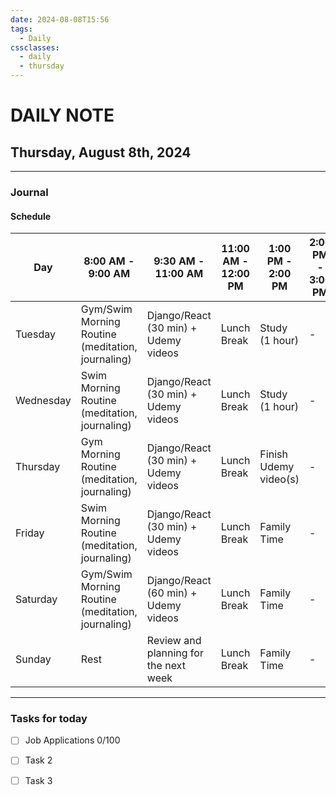 ```yaml
---
date: 2024-08-08T15:56
tags:
  - Daily
cssclasses:
  - daily
  - thursday
---
```

# DAILY NOTE
## Thursday, August 8th, 2024
***
### Journal
#### Schedule

| Day | 8:00 AM - 9:00 AM | 9:30 AM - 11:00 AM | 11:00 AM - 12:00 PM | 1:00 PM - 2:00 PM | 2:00 PM - 3:00 PM | 4:00 PM - 5:00 PM | 6:00 PM |
| --- | --- | --- | --- | --- | --- | --- | --- |
| Tuesday | Gym/Swim Morning Routine (meditation, journaling) | Django/React (30 min) + Udemy videos | Lunch Break | Study (1 hour) | - | - | Family Time |
| Wednesday | Swim Morning Routine (meditation, journaling) | Django/React (30 min) + Udemy videos | Lunch Break | Study (1 hour) | - | - | Family Time |
| Thursday | Gym Morning Routine (meditation, journaling) | Django/React (30 min) + Udemy videos | Lunch Break | Finish Udemy video(s) | - | - | Family Time |
| Friday | Swim Morning Routine (meditation, journaling) | Django/React (30 min) + Udemy videos | Lunch Break | Family Time | - | - | Family Time |
| Saturday | Gym/Swim Morning Routine (meditation, journaling) | Django/React (60 min) + Udemy videos | Lunch Break | Family Time | - | - | Family Time |
| Sunday | Rest | Review and planning for the next week | Lunch Break | Family Time | - | - | Family Time |


***
### Tasks for today
- [ ] Job Applications 0/100
- [ ] Task 2
- [ ] Task 3

